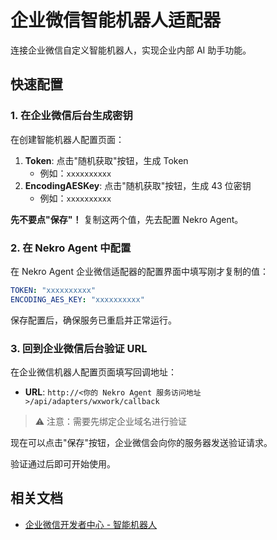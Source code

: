 # 企业微信智能机器人适配器

连接企业微信自定义智能机器人，实现企业内部 AI 助手功能。

## 快速配置

### 1. 在企业微信后台生成密钥

在创建智能机器人配置页面：

1. **Token**: 点击"随机获取"按钮，生成 Token
   - 例如：`xxxxxxxxxx`
2. **EncodingAESKey**: 点击"随机获取"按钮，生成 43 位密钥
   - 例如：`xxxxxxxxxx`

**先不要点"保存"！** 复制这两个值，先去配置 Nekro Agent。

### 2. 在 Nekro Agent 中配置

在 Nekro Agent 企业微信适配器的配置界面中填写刚才复制的值：

```yaml
TOKEN: "xxxxxxxxxx"
ENCODING_AES_KEY: "xxxxxxxxxx"
```

保存配置后，确保服务已重启并正常运行。

### 3. 回到企业微信后台验证 URL

在企业微信机器人配置页面填写回调地址：

- **URL**: `http://<你的 Nekro Agent 服务访问地址>/api/adapters/wxwork/callback`

> ⚠️ 注意：需要先绑定企业域名进行验证

现在可以点击"保存"按钮，企业微信会向你的服务器发送验证请求。

验证通过后即可开始使用。

## 相关文档

- [企业微信开发者中心 - 智能机器人](https://developer.work.weixin.qq.com/document/path/101039)
